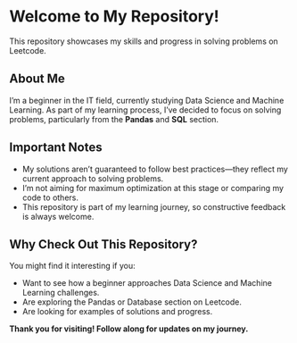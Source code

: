 # Welcome to My Repository!  

This repository showcases my skills and progress in solving problems on Leetcode.  

## About Me  

I’m a beginner in the IT field, currently studying Data Science and Machine Learning. As part of my learning process, I’ve decided to focus on solving problems, particularly from the **Pandas** and **SQL** section. 

## Important Notes  

- My solutions aren’t guaranteed to follow best practices—they reflect my current approach to solving problems.  
- I’m not aiming for maximum optimization at this stage or comparing my code to others.  
- This repository is part of my learning journey, so constructive feedback is always welcome.  

## Why Check Out This Repository?  

You might find it interesting if you:  
- Want to see how a beginner approaches Data Science and Machine Learning challenges.  
- Are exploring the Pandas or Database section on Leetcode.  
- Are looking for examples of solutions and progress.  

**Thank you for visiting! Follow along for updates on my journey.**
